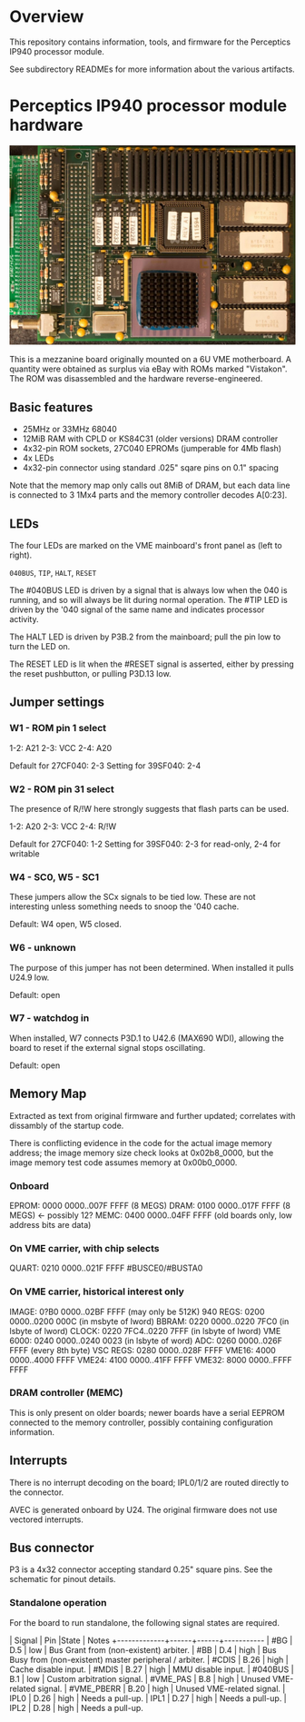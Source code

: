 # Overview

This repository contains information, tools, and firmware for the Perceptics IP940
processor module.

See subdirectory READMEs for more information about the various artifacts.

# Perceptics IP940 processor module hardware

![picture of the CPU board showing component placement and markings](/hardware/cpu_top.jpg)

This is a mezzanine board originally mounted on a 6U VME motherboard. A quantity
were obtained as surplus via eBay with ROMs marked "Vistakon". The ROM was
disassembled and the hardware reverse-engineered.

## Basic features

 - 25MHz or 33MHz 68040
 - 12MiB RAM with CPLD or KS84C31 (older versions) DRAM controller
 - 4x32-pin ROM sockets, 27C040 EPROMs (jumperable for 4Mb flash)
 - 4x LEDs
 - 4x32-pin connector using standard .025" sqare pins on 0.1" spacing

Note that the memory map only calls out 8MiB of DRAM, but each data line is
connected to 3 1Mx4 parts and the memory controller decodes A[0:23].

## LEDs

The four LEDs are marked on the VME mainboard's front panel as (left to right).

`040BUS`, `TIP`, `HALT`, `RESET`

The #040BUS LED is driven by a signal that is always low when the 040 is running,
and so will always be lit during normal operation. The #TIP LED is driven by the
'040 signal of the same name and indicates processor activity.

The HALT LED is driven by P3B.2 from the mainboard; pull the pin low to turn
the LED on.

The RESET LED is lit when the #RESET signal is asserted, either by pressing
the reset pushbutton, or pulling P3D.13 low.

## Jumper settings

### W1 - ROM pin 1 select

1-2: A21
2-3: VCC
2-4: A20

Default for 27CF040: 2-3
Setting for 39SF040: 2-4

### W2 - ROM pin 31 select

The presence of R/!W here strongly suggests that flash parts can be used.

1-2: A20
2-3: VCC
2-4: R/!W

Default for 27CF040: 1-2
Setting for 39SF040: 2-3 for read-only, 2-4 for writable

### W4 - SC0, W5 - SC1

These jumpers allow the SCx signals to be tied low. These are not interesting unless
something needs to snoop the '040 cache.

Default: W4 open, W5 closed.

### W6 - unknown

The purpose of this jumper has not been determined. When installed it pulls U24.9 low.

Default: open

### W7 - watchdog in

When installed, W7 connects P3D.1 to U42.6 (MAX690 WDI), allowing the board to reset
if the external signal stops oscillating.

Default: open

## Memory Map

Extracted as text from original firmware and further updated; correlates with dissambly
of the startup code.

There is conflicting evidence in the code for the actual image memory address; the
image memory size check looks at 0x02b8_0000, but the image memory test code assumes
memory at 0x00b0_0000.

### Onboard

   EPROM: 0000 0000..007F FFFF      (8 MEGS)
    DRAM: 0100 0000..017F FFFF      (8 MEGS) <- possibly 12?
    MEMC: 0400 0000..04FF FFFF      (old boards only, low address bits are data)

### On VME carrier, with chip selects

   QUART: 0210 0000..021F FFFF      #BUSCE0/#BUSTA0

### On VME carrier, historical interest only

   IMAGE: 0?B0 0000..02BF FFFF      (may only be 512K)
940 REGS: 0200 0000..0200 000C      (in msbyte of lword)
   BBRAM: 0220 0000..0220 7FC0      (in lsbyte of lword)
   CLOCK: 0220 7FC4..0220 7FFF      (in lsbyte of lword)
VME 6000: 0240 0000..0240 0023      (in lsbyte of word)
     ADC: 0260 0000..026F FFFF      (every 8th byte)
VSC REGS: 0280 0000..028F FFFF
   VME16: 4000 0000..4000 FFFF
   VME24: 4100 0000..41FF FFFF
   VME32: 8000 0000..FFFF FFFF

### DRAM controller (MEMC)

This is only present on older boards; newer boards have a serial EEPROM connected to
the memory controller, possibly containing configuration information. 

## Interrupts

There is no interrupt decoding on the board; IPL0/1/2 are routed directly to the connector.

AVEC is generated onboard by U24. The original firmware does not use vectored interrupts.

## Bus connector

P3 is a 4x32 connector accepting standard 0.25" square pins. See the schematic for pinout details.

### Standalone operation

For the board to run standalone, the following signal states are required.

| Signal      | Pin  |State | Notes
+-------------+------+------+-----------
| #BG         | D.5  | low  | Bus Grant from (non-existent) arbiter.
| #BB         | D.4  | high | Bus Busy from (non-existent) master peripheral / arbiter.
| #CDIS       | B.26 | high | Cache disable input.
| #MDIS       | B.27 | high | MMU disable input.
| #040BUS     | B.1  | low  | Custom arbitration signal.
| #VME_PAS    | B.8  | high | Unused VME-related signal.
| #VME_PBERR  | B.20 | high | Unused VME-related signal.
| IPL0        | D.26 | high | Needs a pull-up.
| IPL1        | D.27 | high | Needs a pull-up.
| IPL2        | D.28 | high | Needs a pull-up.

